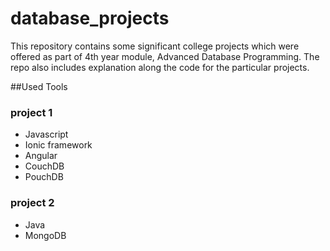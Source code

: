 # database_projects

This repository contains some significant college projects which were offered as part of 4th year module, Advanced Database Programming.
The repo also includes explanation along the code for the particular projects.

##Used Tools

### project 1
* Javascript
* Ionic framework
* Angular
* CouchDB
* PouchDB

### project 2
* Java
* MongoDB


